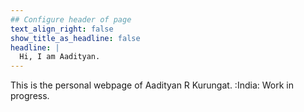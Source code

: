 ```yaml
---
## Configure header of page
text_align_right: false
show_title_as_headline: false
headline: |
  Hi, I am Aadityan. 
---
```


<!-- this is a subheadline -->

This is the personal webpage of Aadityan R Kurungat. :India: Work in progress.
